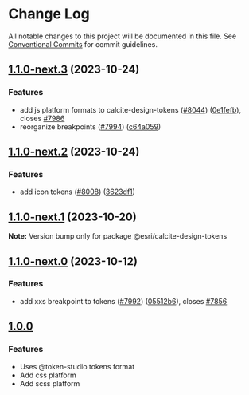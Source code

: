 # Change Log

All notable changes to this project will be documented in this file.
See [Conventional Commits](https://conventionalcommits.org) for commit guidelines.

## [1.1.0-next.3](https://github.com/Esri/calcite-design-system/compare/@esri/calcite-design-tokens@1.1.0-next.2...@esri/calcite-design-tokens@1.1.0-next.3) (2023-10-24)

### Features

- add js platform formats to calcite-design-tokens ([#8044](https://github.com/Esri/calcite-design-system/issues/8044)) ([0e1fefb](https://github.com/Esri/calcite-design-system/commit/0e1fefbd93bc37bad7006b1c15d1ed633bfb454e)), closes [#7986](https://github.com/Esri/calcite-design-system/issues/7986)
- reorganize breakpoints ([#7994](https://github.com/Esri/calcite-design-system/issues/7994)) ([c64a059](https://github.com/Esri/calcite-design-system/commit/c64a059f9b4f9865bc7234ad6892570ed419d779))

## [1.1.0-next.2](https://github.com/Esri/calcite-design-system/compare/@esri/calcite-design-tokens@1.1.0-next.1...@esri/calcite-design-tokens@1.1.0-next.2) (2023-10-24)

### Features

- add icon tokens ([#8008](https://github.com/Esri/calcite-design-system/issues/8008)) ([3623df1](https://github.com/Esri/calcite-design-system/commit/3623df1bbd5413bf5198fb343b342030ee1d40b8))

## [1.1.0-next.1](https://github.com/Esri/calcite-design-system/compare/@esri/calcite-design-tokens@1.1.0-next.0...@esri/calcite-design-tokens@1.1.0-next.1) (2023-10-20)

**Note:** Version bump only for package @esri/calcite-design-tokens

## [1.1.0-next.0](https://github.com/Esri/calcite-design-system/compare/@esri/calcite-design-tokens@1.0.0...@esri/calcite-design-tokens@1.1.0-next.0) (2023-10-12)

### Features

- add xxs breakpoint to tokens ([#7992](https://github.com/Esri/calcite-design-system/issues/7992)) ([05512b6](https://github.com/Esri/calcite-design-system/commit/05512b6e5b58d4391972dfc9bbf559503301a025)), closes [#7856](https://github.com/Esri/calcite-design-system/issues/7856)

## [1.0.0](2023-05-11)

### Features

- Uses @token-studio tokens format
- Add css platform
- Add scss platform
